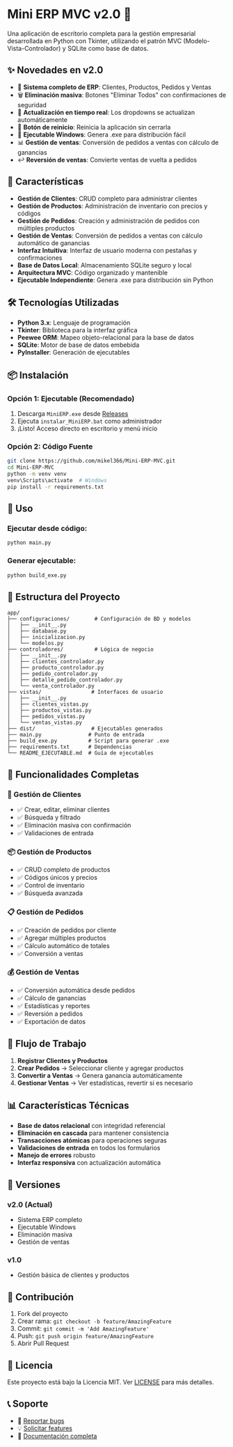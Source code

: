 # Mini ERP MVC v2.0 🚀

Una aplicación de escritorio completa para la gestión empresarial desarrollada en Python con Tkinter, utilizando el patrón MVC (Modelo-Vista-Controlador) y SQLite como base de datos.

## ✨ Novedades en v2.0

- 🎯 **Sistema completo de ERP**: Clientes, Productos, Pedidos y Ventas
- 🗑️ **Eliminación masiva**: Botones "Eliminar Todos" con confirmaciones de seguridad
- 🔄 **Actualización en tiempo real**: Los dropdowns se actualizan automáticamente
- 🔄 **Botón de reinicio**: Reinicia la aplicación sin cerrarla
- 💼 **Ejecutable Windows**: Genera .exe para distribución fácil
- 📊 **Gestión de ventas**: Conversión de pedidos a ventas con cálculo de ganancias
- ↩️ **Reversión de ventas**: Convierte ventas de vuelta a pedidos

## 🚀 Características

- **Gestión de Clientes**: CRUD completo para administrar clientes
- **Gestión de Productos**: Administración de inventario con precios y códigos
- **Gestión de Pedidos**: Creación y administración de pedidos con múltiples productos
- **Gestión de Ventas**: Conversión de pedidos a ventas con cálculo automático de ganancias
- **Interfaz Intuitiva**: Interfaz de usuario moderna con pestañas y confirmaciones
- **Base de Datos Local**: Almacenamiento SQLite seguro y local
- **Arquitectura MVC**: Código organizado y mantenible
- **Ejecutable Independiente**: Genera .exe para distribución sin Python

## 🛠️ Tecnologías Utilizadas

- **Python 3.x**: Lenguaje de programación
- **Tkinter**: Biblioteca para la interfaz gráfica
- **Peewee ORM**: Mapeo objeto-relacional para la base de datos
- **SQLite**: Motor de base de datos embebida
- **PyInstaller**: Generación de ejecutables

## 📦 Instalación

### Opción 1: Ejecutable (Recomendado)
1. Descarga `MiniERP.exe` desde [Releases](../../releases)
2. Ejecuta `instalar_MiniERP.bat` como administrador
3. ¡Listo! Acceso directo en escritorio y menú inicio

### Opción 2: Código Fuente
```bash
git clone https://github.com/mikel366/Mini-ERP-MVC.git
cd Mini-ERP-MVC
python -m venv venv
venv\Scripts\activate  # Windows
pip install -r requirements.txt
```

## 🚀 Uso

### Ejecutar desde código:
```bash
python main.py
```

### Generar ejecutable:
```bash
python build_exe.py
```

## 📁 Estructura del Proyecto

```
app/
├── configuraciones/        # Configuración de BD y modelos
│   ├── __init__.py
│   ├── database.py
│   ├── inicializacion.py
│   └── modelos.py
├── controladores/          # Lógica de negocio
│   ├── __init__.py
│   ├── clientes_controlador.py
│   ├── producto_controlador.py
│   ├── pedido_controlador.py
│   ├── detalle_pedido_controlador.py
│   └── venta_controlador.py
├── vistas/                # Interfaces de usuario
│   ├── __init__.py
│   ├── clientes_vistas.py
│   ├── productos_vistas.py
│   ├── pedidos_vistas.py
│   └── ventas_vistas.py
├── dist/                  # Ejecutables generados
├── main.py               # Punto de entrada
├── build_exe.py          # Script para generar .exe
├── requirements.txt      # Dependencias
└── README_EJECUTABLE.md  # Guía de ejecutables
```

## 🔧 Funcionalidades Completas

### 👥 Gestión de Clientes
- ✅ Crear, editar, eliminar clientes
- ✅ Búsqueda y filtrado
- ✅ Eliminación masiva con confirmación
- ✅ Validaciones de entrada

### 📦 Gestión de Productos
- ✅ CRUD completo de productos
- ✅ Códigos únicos y precios
- ✅ Control de inventario
- ✅ Búsqueda avanzada

### 📋 Gestión de Pedidos
- ✅ Creación de pedidos por cliente
- ✅ Agregar múltiples productos
- ✅ Cálculo automático de totales
- ✅ Conversión a ventas

### 💰 Gestión de Ventas
- ✅ Conversión automática desde pedidos
- ✅ Cálculo de ganancias
- ✅ Estadísticas y reportes
- ✅ Reversión a pedidos
- ✅ Exportación de datos

## 🎯 Flujo de Trabajo

1. **Registrar Clientes y Productos**
2. **Crear Pedidos** → Seleccionar cliente y agregar productos
3. **Convertir a Ventas** → Genera ganancia automáticamente
4. **Gestionar Ventas** → Ver estadísticas, revertir si es necesario

## 📊 Características Técnicas

- **Base de datos relacional** con integridad referencial
- **Eliminación en cascada** para mantener consistencia
- **Transacciones atómicas** para operaciones seguras
- **Validaciones de entrada** en todos los formularios
- **Manejo de errores** robusto
- **Interfaz responsiva** con actualización automática

## 🔄 Versiones

### v2.0 (Actual)
- Sistema ERP completo
- Ejecutable Windows
- Eliminación masiva
- Gestión de ventas

### v1.0
- Gestión básica de clientes y productos

## 🤝 Contribución

1. Fork del proyecto
2. Crear rama: `git checkout -b feature/AmazingFeature`
3. Commit: `git commit -m 'Add AmazingFeature'`
4. Push: `git push origin feature/AmazingFeature`
5. Abrir Pull Request

## 📄 Licencia

Este proyecto está bajo la Licencia MIT. Ver [LICENSE](LICENSE) para más detalles.

## 📞 Soporte

- 🐛 [Reportar bugs](../../issues)
- 💡 [Solicitar features](../../issues)
- 📖 [Documentación completa](README_EJECUTABLE.md)
